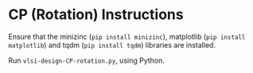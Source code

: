 # CP (Rotation) Instructions
Ensure that the minizinc (``pip install minizinc``), matplotlib (``pip install matplotlib``) and tqdm (``pip install tqdm``) libraries are installed. 

Run ``vlsi-design-CP-rotation.py``, using Python.
